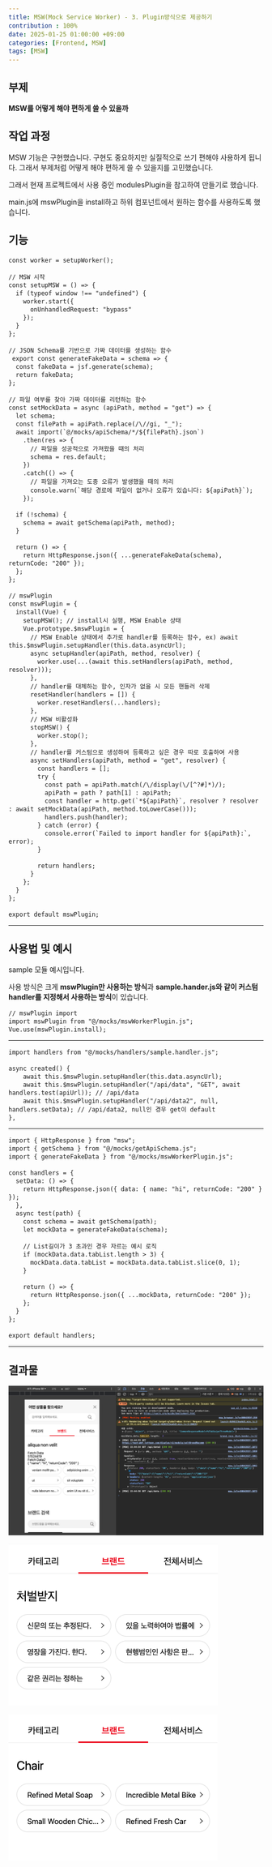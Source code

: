 ```yaml
---
title: MSW(Mock Service Worker) - 3. Plugin방식으로 제공하기
contribution : 100%
date: 2025-01-25 01:00:00 +09:00
categories: [Frontend, MSW]
tags: [MSW]
---
```


## **부제**

**MSW를 어떻게 해야 편하게 쓸 수 있을까**

## **작업 과정**

MSW 기능은 구현했습니다. 구현도 중요하지만 실질적으로 쓰기 편해야 사용하게 됩니다. 그래서 부제처럼 어떻게 해야 편하게 쓸 수 있을지를 고민했습니다.

그래서 현재 프로젝트에서 사용 중인 modulesPlugin을 참고하여 만들기로 했습니다.

main.js에 mswPlugin을 install하고 하위 컴포넌트에서 원하는 함수를 사용하도록 했습니다.

## **기능**

```
const worker = setupWorker();

// MSW 시작
const setupMSW = () => {
  if (typeof window !== "undefined") {
    worker.start({
      onUnhandledRequest: "bypass"
    });
  }
};

// JSON Schema를 기반으로 가짜 데이터를 생성하는 함수
 export const generateFakeData = schema => {
  const fakeData = jsf.generate(schema);
  return fakeData;
};

// 파일 여부를 찾아 가짜 데이터를 리턴하는 함수
const setMockData = async (apiPath, method = "get") => {
  let schema;
  const filePath = apiPath.replace(/\//gi, "_");
  await import(`@/mocks/apiSchema/*/${filePath}.json`)
    .then(res => {
      // 파일을 성공적으로 가져왔을 때의 처리
      schema = res.default;
    })
    .catch(() => {
      // 파일을 가져오는 도중 오류가 발생했을 때의 처리
      console.warn(`해당 경로에 파일이 없거나 오류가 있습니다: ${apiPath}`);
    });

  if (!schema) {
    schema = await getSchema(apiPath, method);
  }

  return () => {
    return HttpResponse.json({ ...generateFakeData(schema), returnCode: "200" });
  };
};

// mswPlugin
const mswPlugin = {
  install(Vue) {
    setupMSW(); // install시 실행, MSW Enable 상태
    Vue.prototype.$mswPlugin = {
      // MSW Enable 상태에서 추가로 handler를 등록하는 함수, ex) await this.$mswPlugin.setupHandler(this.data.asyncUrl);
      async setupHandler(apiPath, method, resolver) {
        worker.use(...(await this.setHandlers(apiPath, method, resolver)));
      },
      // handler를 대체하는 함수, 인자가 없을 시 모든 핸들러 삭제
      resetHandler(handlers = []) {
        worker.resetHandlers(...handlers);
      },
      // MSW 비활성화
      stopMSW() {
        worker.stop();
      },
      // handler를 커스텀으로 생성하여 등록하고 싶은 경우 따로 호출하여 사용
      async setHandlers(apiPath, method = "get", resolver) {
        const handlers = [];
        try {
          const path = apiPath.match(/\/display(\/[^?#]*)/);
          apiPath = path ? path[1] : apiPath;
          const handler = http.get(`*${apiPath}`, resolver ? resolver : await setMockData(apiPath, method.toLowerCase()));
          handlers.push(handler);
        } catch (error) {
          console.error(`Failed to import handler for ${apiPath}:`, error);
        }

        return handlers;
      }
    };
  }
};

export default mswPlugin;

```

---

## **사용법 및 예시**

sample 모듈 예시입니다.

사용 방식은 크게 **mswPlugin만 사용하는 방식**과 **sample.hander.js와 같이 커스텀 handler를 지정해서 사용하는 방식**이 있습니다.

```
// mswPlugin import
import mswPlugin from "@/mocks/mswWorkerPlugin.js";
Vue.use(mswPlugin.install);
```

---

```
import handlers from "@/mocks/handlers/sample.handler.js";

async created() {
    await this.$mswPlugin.setupHandler(this.data.asyncUrl);
    await this.$mswPlugin.setupHandler("/api/data", "GET", await handlers.test(apiUrl)); // /api/data
    await this.$mswPlugin.setupHandler("/api/data2", null, handlers.setData); // /api/data2, null인 경우 get이 default
},
```

---

```
import { HttpResponse } from "msw";
import { getSchema } from "@/mocks/getApiSchema.js";
import { generateFakeData } from "@/mocks/mswWorkerPlugin.js";

const handlers = {
  setData: () => {
    return HttpResponse.json({ data: { name: "hi", returnCode: "200" } });
  },
  async test(path) {
    const schema = await getSchema(path);
    let mockData = generateFakeData(schema);

	// List길이가 3 초과인 경우 자르는 예시 로직
    if (mockData.data.tabList.length > 3) {
      mockData.data.tabList = mockData.data.tabList.slice(0, 1);
    }

    return () => {
      return HttpResponse.json({ ...mockData, returnCode: "200" });
    };
  }
};

export default handlers;
```

---

## **결과물**

![image.png](/assets/img/2025-01-25/2025-01-25-MSW_3_1.png)

![image.png](/assets/img/2025-01-25/2025-01-25-MSW_3_2.png)

![image.png](/assets/img/2025-01-25/2025-01-25-MSW_3_3.png)